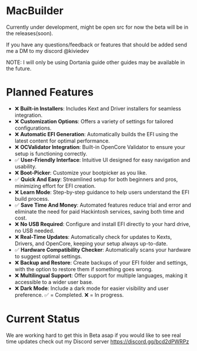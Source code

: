 # MacBuilder
Currently under development, might be open src for now the beta will be in the releases(soon).

If you have any questions/feedback or features that should be added send me a DM to my discord @kiviedev

NOTE: I will only be using Dortania guide other guides may be available in the future.

# Planned Features
- ❌ **Built-in Installers**: Includes Kext and Driver installers for seamless integration.
- ❌ **Customization Options**: Offers a variety of settings for tailored configurations.
- ❌ **Automatic EFI Generation**: Automatically builds the EFI using the latest content for optimal performance.
- ❌ **OCValidator Integration**: Built-in OpenCore Validator to ensure your setup is functioning correctly.
- ✅ **User-Friendly Interface**: Intuitive UI designed for easy navigation and usability.
- ❌ **Boot-Picker**: Customize your bootpicker as you like.
- ✅ **Quick And Easy**: Streamlined setup for both beginners and pros, minimizing effort for EFI creation.
- ❌ **Learn Mode**: Step-by-step guidance to help users understand the EFI build process.
- ✅ **Save Time And Money**: Automated features reduce trial and error and eliminate the need for paid Hackintosh services, saving both time and cost.
- ❌ **No USB Required**: Configure and install EFI directly to your hard drive, no USB needed.
- ❌ **Real-Time Updates**: Automatically check for updates to Kexts, Drivers, and OpenCore, keeping your setup always up-to-date.
- ✅ **Hardware Compatibility Checker**: Automatically scans your hardware to suggest optimal settings.
- ❌ **Backup and Restore**: Create backups of your EFI folder and settings, with the option to restore them if something goes wrong.
- ❌ **Multilingual Support**: Offer support for multiple languages, making it accessible to a wider user base.
- ❌ **Dark Mode**: Include a dark mode for easier visibility and user preference.
✅ = Completed.
❌ = In progress.
# Current Status
We are working hard to get this in Beta asap if you would like to see real time updates check out my Discord server 
https://discord.gg/bcd2dPWRPz